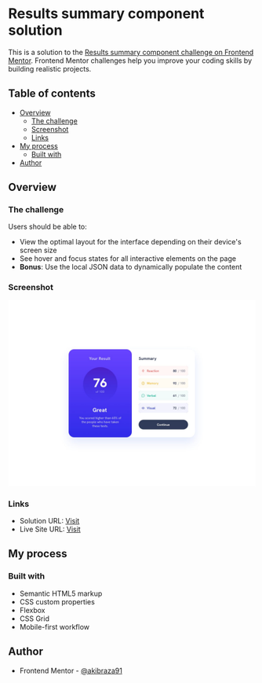 # Results summary component solution

This is a solution to the [Results summary component challenge on Frontend Mentor](https://www.frontendmentor.io/challenges/results-summary-component-CE_K6s0maV). Frontend Mentor challenges help you improve your coding skills by building realistic projects. 

## Table of contents

- [Overview](#overview)
  - [The challenge](#the-challenge)
  - [Screenshot](#screenshot)
  - [Links](#links)
- [My process](#my-process)
  - [Built with](#built-with)
- [Author](#author)


## Overview

### The challenge

Users should be able to:

- View the optimal layout for the interface depending on their device's screen size
- See hover and focus states for all interactive elements on the page
- **Bonus**: Use the local JSON data to dynamically populate the content

### Screenshot

![](./design/desktop-design.jpg)


### Links

- Solution URL: [Visit](https://www.frontendmentor.io/solutions/result-summary-component-using-css-flexbox-and-javascript-GsnwtYY2zU)
- Live Site URL: [Visit](https://akibraza91.github.io/result-summary/)

## My process

### Built with

- Semantic HTML5 markup
- CSS custom properties
- Flexbox
- CSS Grid
- Mobile-first workflow


## Author

- Frontend Mentor - [@akibraza91](https://www.frontendmentor.io/profile/akibraza91)
